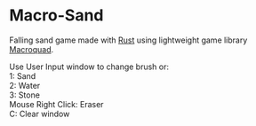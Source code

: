 # Macro-Sand

Falling sand game made with [Rust](https://www.rust-lang.org/) using lightweight game library [Macroquad](https://macroquad.rs/).

Use User Input window to change brush or:  
1: Sand  
2: Water  
3: Stone  
Mouse Right Click: Eraser  
C: Clear window  
